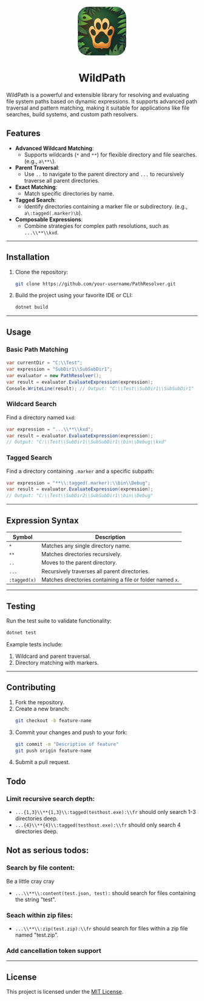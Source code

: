 
<p align="center">
  <a>
    <picture>
      <img src="resources/logo-transparent.png" height="128">
    </picture>
    <h1 align="center">WildPath</h1>
  </a>
</p>

WildPath is a powerful and extensible library for resolving and evaluating file system paths based on dynamic expressions. 
It supports advanced path traversal and pattern matching, making it suitable for applications like file searches, build systems, and custom path resolvers.

<!-- Restore float -->
<div style="clear:both;"></div>


## **Features**

- **Advanced Wildcard Matching**:
  - Supports wildcards (`*` and `**`) for flexible directory and file searches. (e.g., `a\**\`).
- **Parent Traversal**:
  - Use `..` to navigate to the parent directory and `...` to recursively traverse all parent directories.
- **Exact Matching**:
  - Match specific directories by name.
- **Tagged Search**:
  - Identify directories containing a marker file or subdirectory. (e.g., `a\:tagged(.marker)\b`).
- **Composable Expressions**:
  - Combine strategies for complex path resolutions, such as `...\\**\\kxd`.

---

## **Installation**

1. Clone the repository:
   ```bash
   git clone https://github.com/your-username/PathResolver.git
   ```
2. Build the project using your favorite IDE or CLI:
   ```bash
   dotnet build
   ```

---

## **Usage**

### **Basic Path Matching**
```csharp
var currentDir = "C:\\Test";
var expression = "SubDir1\\SubSubDir1";
var evaluator = new PathResolver();
var result = evaluator.EvaluateExpression(expression);
Console.WriteLine(result); // Output: "C:\\Test\\SubDir1\\SubSubDir1"
```

### **Wildcard Search**
Find a directory named `kxd`:
```csharp
var expression = "...\\**\\kxd";
var result = evaluator.EvaluateExpression(expression);
// Output: "C:\\Test\\SubDir1\\SubSubDir1\\bin\\Debug\\kxd"
```

### **Tagged Search**
Find a directory containing `.marker` and a specific subpath:
```csharp
var expression = "**\\:tagged(.marker):\\bin\\Debug";
var result = evaluator.EvaluateExpression(expression);
// Output: "C:\\Test\\SubDir2\\SubSubDir1\\bin\\Debug"
```

---

## **Expression Syntax**

| Symbol       | Description                                                                 |
|--------------|-----------------------------------------------------------------------------|
| `*`          | Matches any single directory name.                                         |
| `**`         | Matches directories recursively.                                           |
| `..`         | Moves to the parent directory.                                             |
| `...`        | Recursively traverses all parent directories.                              |
| `:tagged(x)` | Matches directories containing a file or folder named `x`.                 |

---

## **Testing**

Run the test suite to validate functionality:
```bash
dotnet test
```

Example tests include:
1. Wildcard and parent traversal.
2. Directory matching with markers.

---

## **Contributing**

1. Fork the repository.
2. Create a new branch:
   ```bash
   git checkout -b feature-name
   ```
3. Commit your changes and push to your fork:
   ```bash
   git commit -m "Description of feature"
   git push origin feature-name
   ```
4. Submit a pull request.


## **Todo**

### Limit recursive search depth: 
- ``...{1,3}\\**{1,3}\\:tagged(testhost.exe):\\fr`` should only search 1-3 directories deep.
- ``...{4}\\**{4}\\:tagged(testhost.exe):\\fr`` should only search 4 directories deep.


## Not as serious todos:

### Search by file content:
Be a little cray cray
- ``...\\**\\:content(test.json, test):`` should search for files containing the string "test".

### Seach within zip files:
- ``...\\**\\:zip(test.zip):\\fr`` should search for files within a zip file named "test.zip".


### Add cancellation token support


---

## **License**

This project is licensed under the [MIT License](LICENSE).
